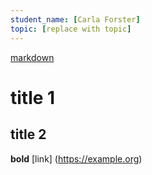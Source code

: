 ```yaml
---
student_name: [Carla Forster]
topic: [replace with topic]
---
```

 [markdown](https://docs.github.com/fr/get-started/writing-on-github/getting-started-with-writing-and-formatting-on-github) 
 # title 1
 ## title 2
 **bold**
 [link] (https://example.org)
 
 
